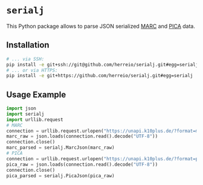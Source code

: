 # `serialj`

This Python package allows to parse JSON serialized [MARC](http://format.gbv.de/marc/json) and [PICA](http://format.gbv.de/pica/json) data.

## Installation

```sh
# ... via SSH:
pip install -e git+ssh://git@github.com/herreio/serialj.git#egg=serialj
# ... or via HTTPS:
pip install -e git+https://github.com/herreio/serialj.git#egg=serialj
```

## Usage Example

```py
import json
import serialj
import urllib.request
# MARC
connection = urllib.request.urlopen("https://unapi.k10plus.de/?format=marcjson&id=swb:ppn:1132450837")
marc_raw = json.loads(connection.read().decode("UTF-8"))
connection.close()
marc_parsed = serialj.MarcJson(marc_raw)
# PICA
connection = urllib.request.urlopen("https://unapi.k10plus.de/?format=picajson&id=swb:ppn:1390983692")
pica_raw = json.loads(connection.read().decode("UTF-8"))
connection.close()
pica_parsed = serialj.PicaJson(pica_raw)
```
